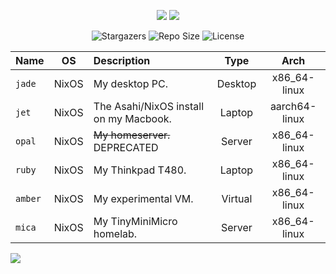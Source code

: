 <p align="center">
  <img src="https://fontmeme.com/permalink/250221/b16cf5b125a581dd730fa677b2e5888d.png" border="0">
  <img src="https://github.com/user-attachments/assets/305f1bc4-153f-458e-9bba-1f80ed9a18fe">
</p>


<p align="center">
		<img alt="Stargazers" src="https://img.shields.io/github/stars/qazer2687/dotfiles?style=for-the-badge&color=ffffff&labelColor=222222"></a>
		<img alt="Repo Size" src="https://img.shields.io/github/repo-size/qazer2687/dotfiles.svg?style=for-the-badge&color=ffffff&labelColor=222222"/></a>
    <img alt="License" src="https://img.shields.io/badge/License-GPLv3-907385605422448742?style=for-the-badge&color=ffffff&labelColor=222222"></a>
</p>

| Name         | OS   | Description                                                                                       |  Type   |     Arch      |
| :----------- | :--: | :------------------------------------------------------------------------------------------------ | :-----: | :-----------: |
| `jade`       | NixOS| My desktop PC.                                                                                    | Desktop | x86_64-linux  |
| `jet`        | NixOS | The Asahi/NixOS install on my Macbook.                                                            | Laptop  | aarch64-linux  |
| `opal`       | NixOS | ~~My homeserver.~~ DEPRECATED                                                                                    | Server  | x86_64-linux  |
| `ruby`       | NixOS | My Thinkpad T480.                                                                 	           | Laptop  | x86_64-linux  |
| `amber`      | NixOS | My experimental VM.                                                                        | Virtual  | x86_64-linux  |
| `mica`      | NixOS | My TinyMiniMicro homelab.                                                                     | Server  | x86_64-linux  |


<img src="https://github.com/user-attachments/assets/305f1bc4-153f-458e-9bba-1f80ed9a18fe">
